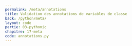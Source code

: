 ```yaml
---
permalink: /meta/annotations
title: Validation des annotations de variables de classe
back: /python/meta/
layout: code
partie: 03-pythonic
chapitre: 17-meta
code: annotations.py
---
```


